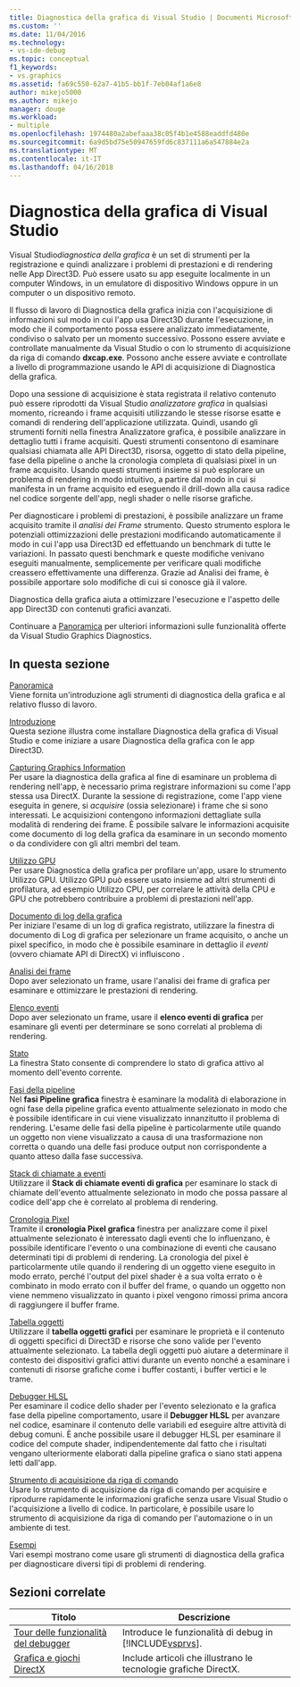 ```yaml
---
title: Diagnostica della grafica di Visual Studio | Documenti Microsoft
ms.custom: ''
ms.date: 11/04/2016
ms.technology:
- vs-ide-debug
ms.topic: conceptual
f1_keywords:
- vs.graphics
ms.assetid: fa69c550-62a7-41b5-bb1f-7eb04af1a6e8
author: mikejo5000
ms.author: mikejo
manager: douge
ms.workload:
- multiple
ms.openlocfilehash: 1974480a2abefaaa38c05f4b1e4588eaddfd480e
ms.sourcegitcommit: 6a9d5bd75e50947659fd6c837111a6a547884e2a
ms.translationtype: MT
ms.contentlocale: it-IT
ms.lasthandoff: 04/16/2018
---
```

# <a name="visual-studio-graphics-diagnostics"></a>Diagnostica della grafica di Visual Studio
Visual Studio*diagnostica della grafica* è un set di strumenti per la registrazione e quindi analizzare i problemi di prestazioni e di rendering nelle App Direct3D. Può essere usato su app eseguite localmente in un computer Windows, in un emulatore di dispositivo Windows oppure in un computer o un dispositivo remoto.  
  
 Il flusso di lavoro di Diagnostica della grafica inizia con l'acquisizione di informazioni sul modo in cui l'app usa Direct3D durante l'esecuzione, in modo che il comportamento possa essere analizzato immediatamente, condiviso o salvato per un momento successivo. Possono essere avviate e controllate manualmente da Visual Studio o con lo strumento di acquisizione da riga di comando **dxcap.exe**. Possono anche essere avviate e controllate a livello di programmazione usando le API di acquisizione di Diagnostica della grafica.  
  
 Dopo una sessione di acquisizione è stata registrata il relativo contenuto può essere riprodotti da Visual Studio *analizzatore grafica* in qualsiasi momento, ricreando i frame acquisiti utilizzando le stesse risorse esatte e comandi di rendering dell'applicazione utilizzata. Quindi, usando gli strumenti forniti nella finestra Analizzatore grafica, è possibile analizzare in dettaglio tutti i frame acquisiti. Questi strumenti consentono di esaminare qualsiasi chiamata alle API Direct3D, risorsa, oggetto di stato della pipeline, fase della pipeline o anche la cronologia completa di qualsiasi pixel in un frame acquisito. Usando questi strumenti insieme si può esplorare un problema di rendering in modo intuitivo, a partire dal modo in cui si manifesta in un frame acquisito ed eseguendo il drill-down alla causa radice nel codice sorgente dell'app, negli shader o nelle risorse grafiche.  
  
 Per diagnosticare i problemi di prestazioni, è possibile analizzare un frame acquisito tramite il *analisi dei Frame* strumento. Questo strumento esplora le potenziali ottimizzazioni delle prestazioni modificando automaticamente il modo in cui l'app usa Direct3D ed effettuando un benchmark di tutte le variazioni. In passato questi benchmark e queste modifiche venivano eseguiti manualmente, semplicemente per verificare quali modifiche creassero effettivamente una differenza. Grazie ad Analisi dei frame, è possibile apportare solo modifiche di cui si conosce già il valore.  
  
 Diagnostica della grafica aiuta a ottimizzare l'esecuzione e l'aspetto delle app Direct3D con contenuti grafici avanzati.  
  
 Continuare a [Panoramica](overview-of-visual-studio-graphics-diagnostics.md) per ulteriori informazioni sulle funzionalità offerte da Visual Studio Graphics Diagnostics.  
  
## <a name="in-this-section"></a>In questa sezione  
 [Panoramica](overview-of-visual-studio-graphics-diagnostics.md)  
 Viene fornita un'introduzione agli strumenti di diagnostica della grafica e al relativo flusso di lavoro.  
  
 [Introduzione](getting-started-with-visual-studio-graphics-diagnostics.md)  
 Questa sezione illustra come installare Diagnostica della grafica di Visual Studio e come iniziare a usare Diagnostica della grafica con le app Direct3D.  
  
 [Capturing Graphics Information](capturing-graphics-information.md)  
 Per usare la diagnostica della grafica al fine di esaminare un problema di rendering nell'app, è necessario prima registrare informazioni su come l'app stessa usa DirectX. Durante la sessione di registrazione, come l'app viene eseguita in genere, si *acquisire* (ossia selezionare) i frame che si sono interessati. Le acquisizioni contengono informazioni dettagliate sulla modalità di rendering dei frame. È possibile salvare le informazioni acquisite come documento di log della grafica da esaminare in un secondo momento o da condividere con gli altri membri del team.  
  
 [Utilizzo GPU](gpu-usage.md)  
 Per usare Diagnostica della grafica per profilare un'app, usare lo strumento Utilizzo GPU. Utilizzo GPU può essere usato insieme ad altri strumenti di profilatura, ad esempio Utilizzo CPU, per correlare le attività della CPU e GPU che potrebbero contribuire a problemi di prestazioni nell'app.  
  
 [Documento di log della grafica](graphics-log-document.md)  
 Per iniziare l'esame di un log di grafica registrato, utilizzare la finestra di documento di Log di grafica per selezionare un frame acquisito, o anche un pixel specifico, in modo che è possibile esaminare in dettaglio il *eventi* (ovvero chiamate API di DirectX) vi influiscono .  
  
 [Analisi dei frame](graphics-frame-analysis.md)  
 Dopo aver selezionato un frame, usare l'analisi dei frame di grafica per esaminare e ottimizzare le prestazioni di rendering.  
  
 [Elenco eventi](graphics-event-list.md)  
 Dopo aver selezionato un frame, usare il **elenco eventi di grafica** per esaminare gli eventi per determinare se sono correlati al problema di rendering.  
  
 [Stato](graphics-state.md)  
 La finestra Stato consente di comprendere lo stato di grafica attivo al momento dell'evento corrente.  
  
 [Fasi della pipeline](graphics-pipeline-stages.md)  
 Nel **fasi Pipeline grafica** finestra è esaminare la modalità di elaborazione in ogni fase della pipeline grafica evento attualmente selezionato in modo che è possibile identificare in cui viene visualizzato innanzitutto il problema di rendering. L'esame delle fasi della pipeline è particolarmente utile quando un oggetto non viene visualizzato a causa di una trasformazione non corretta o quando una delle fasi produce output non corrispondente a quanto atteso dalla fase successiva.  
  
 [Stack di chiamate a eventi](graphics-event-call-stack.md)  
 Utilizzare il **Stack di chiamate eventi di grafica** per esaminare lo stack di chiamate dell'evento attualmente selezionato in modo che possa passare al codice dell'app che è correlato al problema di rendering.  
  
 [Cronologia Pixel](graphics-pixel-history.md)  
 Tramite il **cronologia Pixel grafica** finestra per analizzare come il pixel attualmente selezionato è interessato dagli eventi che lo influenzano, è possibile identificare l'evento o una combinazione di eventi che causano determinati tipi di problemi di rendering. La cronologia del pixel è particolarmente utile quando il rendering di un oggetto viene eseguito in modo errato, perché l'output del pixel shader è a sua volta errato o è combinato in modo errato con il buffer del frame, o quando un oggetto non viene nemmeno visualizzato in quanto i pixel vengono rimossi prima ancora di raggiungere il buffer frame.  
  
 [Tabella oggetti](graphics-object-table.md)  
 Utilizzare il **tabella oggetti grafici** per esaminare le proprietà e il contenuto di oggetti specifici di Direct3D e risorse che sono valide per l'evento attualmente selezionato. La tabella degli oggetti può aiutare a determinare il contesto dei dispositivi grafici attivi durante un evento nonché a esaminare i contenuti di risorse grafiche come i buffer costanti, i buffer vertici e le trame.  
  
 [Debugger HLSL](hlsl-shader-debugger.md)  
 Per esaminare il codice dello shader per l'evento selezionato e la grafica fase della pipeline comportamento, usare il **Debugger HLSL** per avanzare nel codice, esaminare il contenuto delle variabili ed eseguire altre attività di debug comuni. È anche possibile usare il debugger HLSL per esaminare il codice del compute shader, indipendentemente dal fatto che i risultati vengano ulteriormente elaborati dalla pipeline grafica o siano stati appena letti dall'app.  
  
 [Strumento di acquisizione da riga di comando](command-line-capture-tool.md)  
 Usare lo strumento di acquisizione da riga di comando per acquisire e riprodurre rapidamente le informazioni grafiche senza usare Visual Studio o l'acquisizione a livello di codice. In particolare, è possibile usare lo strumento di acquisizione da riga di comando per l'automazione o in un ambiente di test.  
  
 [Esempi](graphics-diagnostics-examples.md)  
 Vari esempi mostrano come usare gli strumenti di diagnostica della grafica per diagnosticare diversi tipi di problemi di rendering.  
  
## <a name="related-sections"></a>Sezioni correlate  
  
|Titolo|Descrizione|  
|-----------|-----------------|  
|[Tour delle funzionalità del debugger](../debugging-in-visual-studio.md)|Introduce le funzionalità di debug in [!INCLUDE[vsprvs](../../code-quality/includes/vsprvs_md.md)].|  
|[Grafica e giochi DirectX](http://go.microsoft.com/fwlink/?LinkId=256498)|Include articoli che illustrano le tecnologie grafiche DirectX.|